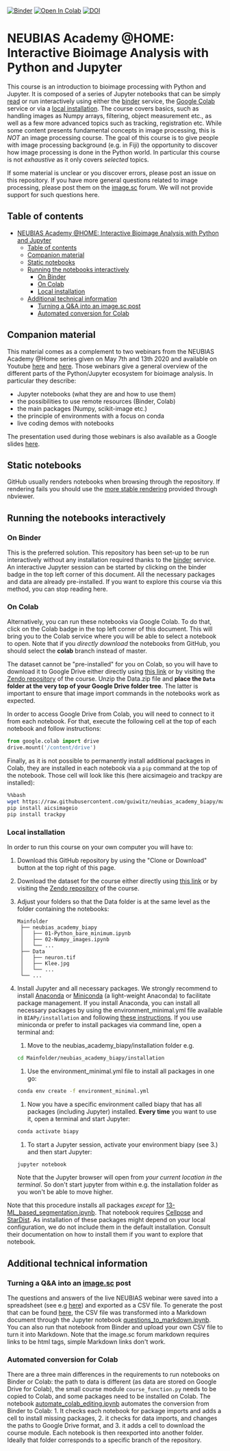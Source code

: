 [![Binder](https://mybinder.org/badge_logo.svg)](https://mybinder.org/v2/gh/guiwitz/neubias_academy_biapy/packagesupdate)
[![Open In Colab](https://colab.research.google.com/assets/colab-badge.svg)](https://colab.research.google.com/github/guiwitz/neubias_academy_biapy/blob/colab)
[![DOI](https://zenodo.org/badge/261601095.svg)](https://zenodo.org/badge/latestdoi/261601095)

# NEUBIAS Academy @HOME: Interactive Bioimage Analysis with Python and Jupyter

This course is an introduction to bioimage processing with Python and Jupyter. It is composed of a series of Jupyter notebooks that can be simply [read](https://nbviewer.jupyter.org/github/guiwitz/neubias_academy_biapy/tree/master/) or run interactively using either the [binder](#On-Binder) service, the [Google Colab](#On-Colab) service or via a [local installation](#Local-installation). The course covers basics, such as handling images as Numpy arrays, filtering, object measurement etc., as well as a few more advanced topics such as tracking, registration etc. While some content presents fundamental concepts in image processing, this is *NOT* an image processing course. The goal of this course is to give people with image processing background (e.g. in Fiji) the opportunity to discover how image processing is done in the Python world. In particular this course is not *exhaustive* as it only covers *selected* topics.

If some material is unclear or you discover errors, please post an issue on this repository. If you have more general questions related to image processing, please post them on the [image.sc](https://forum.image.sc/) forum. We will not provide support for such questions here.

## Table of contents

- [NEUBIAS Academy @HOME: Interactive Bioimage Analysis with Python and Jupyter](#neubias-academy-home-interactive-bioimage-analysis-with-python-and-jupyter)
  - [Table of contents](#table-of-contents)
  - [Companion material](#companion-material)
  - [Static notebooks](#static-notebooks)
  - [Running the notebooks interactively](#running-the-notebooks-interactively)
    - [On Binder](#on-binder)
    - [On Colab](#on-colab)
    - [Local installation](#local-installation)
  - [Additional technical information](#additional-technical-information)
    - [Turning a Q&A into an image.sc post](#turning-a-qa-into-an-imagesc-post)
    - [Automated conversion for Colab](#automated-conversion-for-colab)

## Companion material

This material comes as a complement to two webinars from the NEUBIAS Academy @Home series given on May 7th and 13th 2020 and available on Youtube [here](https://youtu.be/2KF8vBrp3Zw) and [here](https://www.youtube.com/watch?v=Y3pB3wnOivE). Those webinars give a general overview of the different parts of the Python/Jupyter ecosystem for bioimage analysis. In particular they describe:
- Jupyter notebooks (what they are and how to use them)
- the possibilities to use remote resources (Binder, Colab)
- the main packages (Numpy, scikit-image etc.)
- the principle of environments with a focus on conda
- live coding demos with notebooks

The presentation used during those webinars is also available as a Google slides [here](http://bit.ly/neubias_biapy).

## Static notebooks

GitHub usually renders notebooks when browsing through the repository. If rendering fails you should use the [more stable rendering](https://nbviewer.jupyter.org/github/guiwitz/neubias_academy_biapy/tree/master/) provided through nbviewer.

## Running the notebooks interactively

### On Binder

This is the preferred solution. This repository has been set-up to be run interactively without any installation required thanks to the [binder](https://mybinder.org/) service. An interactive Jupyter session can be started by clicking on the binder badge in the top left corner of this document. All the necessary packages and data are already pre-installed. If you want to explore this course via this method, you can stop reading here.

### On Colab

Alternatively, you can run these notebooks via Google Colab. To do that, click on the Colab badge in the top left corner of this document. This will bring you to the Colab service where you will be able to select a notebook to open. Note that if you *directly download* the notebooks from GitHub, you should select the **colab** branch instead of master.

The dataset cannot be "pre-installed" for you on Colab, so you will have to download it to Google Drive either directly using [this link](https://zenodo.org/record/3856637/files/Data.zip?download=1) or by visiting the [Zendo repository](https://zenodo.org/record/3856637) of the course. Unzip the Data.zip file and **place the ```Data``` folder at the very top of your Google Drive folder tree**. The latter is important to ensure that image import commands in the notebooks work as expected.

In order to access Google Drive from Colab, you will need to connect to it from each notebook. For that, execute the following cell at the top of each notebook and follow instructions:

```python
from google.colab import drive
drive.mount('/content/drive')
```

Finally, as it is not possible to permanently install additional packages in Colab, they are installed in each notebook via a ```pip``` command at the top of the notebook. Those cell will look like this (here aicsimageio and trackpy are installed):

```bash
%%bash
wget https://raw.githubusercontent.com/guiwitz/neubias_academy_biapy/master/course_functions.py
pip install aicsimageio
pip install trackpy
```


### Local installation

In order to run this course on your own computer you will have to:

1. Download this GitHub repository by using the "Clone or Download" button at the top right of this page.
2. Download the dataset for the course either directly using [this link](https://zenodo.org/record/3856637/files/Data.zip?download=1) or by visiting the [Zendo repository](https://zenodo.org/record/3856637) of the course.
3. Adjust your folders so that the Data folder is at the same level as the folder containing the notebooks:
   ```
   Mainfolder
    ├── neubias_academy_biapy
    │   ├── 01-Python_bare_minimum.ipynb
    │   ├── 02-Numpy_images.ipynb
    │   └── ...
    ├── Data
    │   ├── neuron.tif
    │   ├── Klee.jpg
    │   └── ...
    └── ...
    ```
4. Install Jupyter and all necessary packages. We strongly recommend to install [Anaconda](https://docs.anaconda.com/anaconda/install/) or [Miniconda](https://docs.conda.io/en/latest/miniconda.html) (a light-weight Anaconda) to facilitate package management. If you install Anaconda, you can install all necessary packages by using the environment_minimal.yml file available in ```BIAPy/installation``` and following [these instructions](https://docs.anaconda.com/anaconda/navigator/tutorials/manage-environments/#importing-an-environment). If you use miniconda or prefer to install packages via command line, open a terminal and:
   
   1. Move to the neubias_academy_biapy/installation folder e.g.
   ```bash
   cd Mainfolder/neubias_academy_biapy/installation
   ```
   1. Use the environment_minimal.yml file to install all packages in one go:
   ```bash
   conda env create -f environment_minimal.yml
   ```
   1. Now you have a specific environment called biapy that has all packages (including Jupyter) installed. **Every time** you want to use it, open a terminal and start Jupyter:
   ```bash
   conda activate biapy
   ```
   1. To start a Jupyter session, activate your environment biapy (see 3.) and then start Jupyter:
   ```bash
   jupyter notebook
   ```
   Note that the Jupyter browser will open from *your current location in the terminal*. So don't start jupyter from within e.g. the installation folder as you won't be able to move higher.

Note that this procedure installs all packages *except* for [13-ML_based_segmentation.ipynb](13-ML_based_segmentation.ipynb). That notebook requires [Cellpose](https://github.com/mouseland/cellpose) and [StarDist](https://github.com/mpicbg-csbd/stardist). As installation of these packages might depend on your local configuration, we do not include them in the default installation. Consult their documentation on how to install them if you want to explore that notebook.

## Additional technical information

### Turning a Q&A into an [image.sc](https://forum.image.sc/) post

The questions and answers of the live NEUBIAS webinar were saved into a spreadsheet (see e.g [here](https://docs.google.com/spreadsheets/d/1aL77bMOsQeYoWBA8_jZx_mu13KeL_bgJHNVMOWPHHHA/edit?usp=sharing)) and exported as a CSV file. To generate the post that can be found [here](https://forum.image.sc/t/neubias-academy-home-webinar-interactive-bioimage-analysis-with-python-and-jupyter-questions-answers/37596), the CSV file was transformed into a Markdown document through the Jupyter notebook [questions_to_markdown.ipynb](utils/questions_to_markdown.ipynb). You can also run that notebook from Binder and upload your own CSV file to turn it into Markdown. Note that the image.sc forum markdown requires links to be html tags, simple Markdown links don't work.

### Automated conversion for Colab

There are a three main differences in the requirements to run notebooks on Binder or Colab: the path to data is different (as data are stored on Google Drive for Colab), the small course module ```course_function.py``` needs to be copied to Colab, and some packages need to be installed on Colab. The notebook [automate_colab_editing.ipynb](utils/automate_colab_editing.ipynb) automates the conversion from Binder to Colab: 1. It checks each notebook for package imports and adds a cell to install missing packages, 2. it checks for data imports, and changes the paths to Google Drive format, and 3. it adds a cell to download the course module. Each notebook is then reexported into another folder. Ideally that folder corresponds to a specific branch of the repository.


